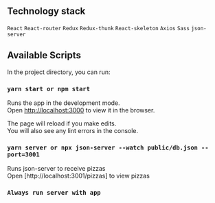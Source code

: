 ## Technology stack

`React`
`React-router`
`Redux`
`Redux-thunk`
`React-skeleton`
`Axios`
`Sass`
`json-server`

## Available Scripts

In the project directory, you can run:

### `yarn start or npm start`

Runs the app in the development mode.<br />
Open [http://localhost:3000](http://localhost:3000) to view it in the browser.

The page will reload if you make edits.<br />
You will also see any lint errors in the console.

### `yarn server or npx json-server --watch public/db.json --port=3001`

Runs json-server to receive pizzas<br/>
Open [http://localhost:3001/pizzas] to view pizzas

### `Always run server with app `
